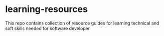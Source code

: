 # learning-resources
This repo contains collection of resource guides for learning technical and soft skills needed for software developer
